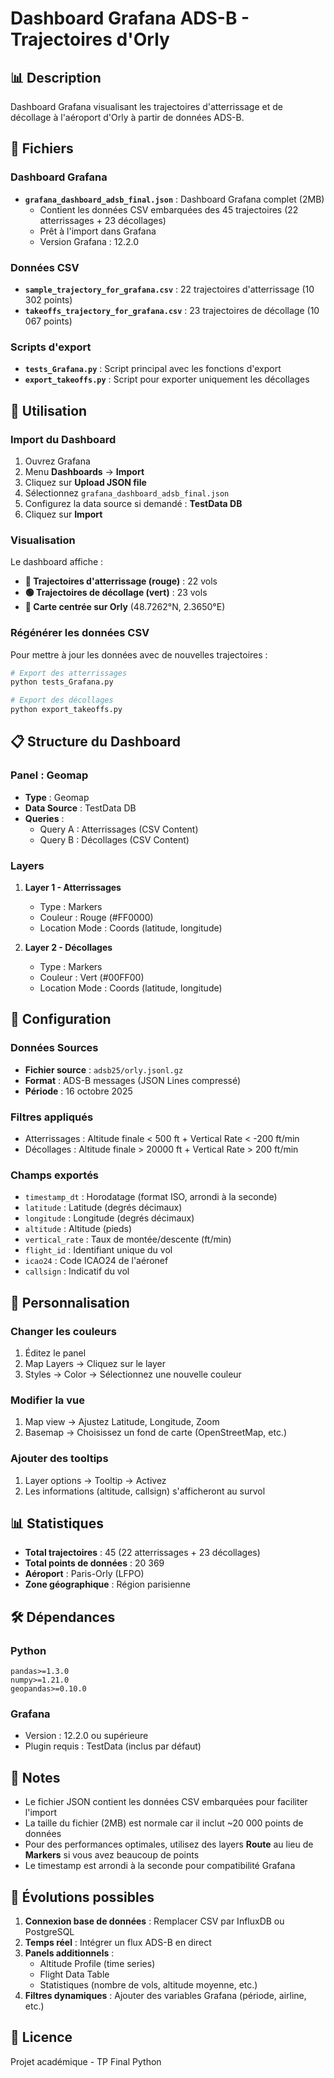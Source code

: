# Dashboard Grafana ADS-B - Trajectoires d'Orly

## 📊 Description

Dashboard Grafana visualisant les trajectoires d'atterrissage et de décollage à l'aéroport d'Orly à partir de données ADS-B.

## 📁 Fichiers

### Dashboard Grafana
- **`grafana_dashboard_adsb_final.json`** : Dashboard Grafana complet (2MB)
  - Contient les données CSV embarquées des 45 trajectoires (22 atterrissages + 23 décollages)
  - Prêt à l'import dans Grafana
  - Version Grafana : 12.2.0

### Données CSV
- **`sample_trajectory_for_grafana.csv`** : 22 trajectoires d'atterrissage (10 302 points)
- **`takeoffs_trajectory_for_grafana.csv`** : 23 trajectoires de décollage (10 067 points)

### Scripts d'export
- **`tests_Grafana.py`** : Script principal avec les fonctions d'export
- **`export_takeoffs.py`** : Script pour exporter uniquement les décollages

## 🚀 Utilisation

### Import du Dashboard

1. Ouvrez Grafana
2. Menu **Dashboards** → **Import**
3. Cliquez sur **Upload JSON file**
4. Sélectionnez `grafana_dashboard_adsb_final.json`
5. Configurez la data source si demandé : **TestData DB**
6. Cliquez sur **Import**

### Visualisation

Le dashboard affiche :
- **🔴 Trajectoires d'atterrissage (rouge)** : 22 vols
- **🟢 Trajectoires de décollage (vert)** : 23 vols
- **📍 Carte centrée sur Orly** (48.7262°N, 2.3650°E)

### Régénérer les données CSV

Pour mettre à jour les données avec de nouvelles trajectoires :

```bash
# Export des atterrissages
python tests_Grafana.py

# Export des décollages
python export_takeoffs.py
```

## 📋 Structure du Dashboard

### Panel : Geomap
- **Type** : Geomap
- **Data Source** : TestData DB
- **Queries** :
  - Query A : Atterrissages (CSV Content)
  - Query B : Décollages (CSV Content)

### Layers
1. **Layer 1 - Atterrissages**
   - Type : Markers
   - Couleur : Rouge (#FF0000)
   - Location Mode : Coords (latitude, longitude)

2. **Layer 2 - Décollages**
   - Type : Markers
   - Couleur : Vert (#00FF00)
   - Location Mode : Coords (latitude, longitude)

## 🔧 Configuration

### Données Sources
- **Fichier source** : `adsb25/orly.jsonl.gz`
- **Format** : ADS-B messages (JSON Lines compressé)
- **Période** : 16 octobre 2025

### Filtres appliqués
- Atterrissages : Altitude finale < 500 ft + Vertical Rate < -200 ft/min
- Décollages : Altitude finale > 20000 ft + Vertical Rate > 200 ft/min

### Champs exportés
- `timestamp_dt` : Horodatage (format ISO, arrondi à la seconde)
- `latitude` : Latitude (degrés décimaux)
- `longitude` : Longitude (degrés décimaux)
- `altitude` : Altitude (pieds)
- `vertical_rate` : Taux de montée/descente (ft/min)
- `flight_id` : Identifiant unique du vol
- `icao24` : Code ICAO24 de l'aéronef
- `callsign` : Indicatif du vol

## 🎨 Personnalisation

### Changer les couleurs
1. Éditez le panel
2. Map Layers → Cliquez sur le layer
3. Styles → Color → Sélectionnez une nouvelle couleur

### Modifier la vue
1. Map view → Ajustez Latitude, Longitude, Zoom
2. Basemap → Choisissez un fond de carte (OpenStreetMap, etc.)

### Ajouter des tooltips
1. Layer options → Tooltip → Activez
2. Les informations (altitude, callsign) s'afficheront au survol

## 📊 Statistiques

- **Total trajectoires** : 45 (22 atterrissages + 23 décollages)
- **Total points de données** : 20 369
- **Aéroport** : Paris-Orly (LFPO)
- **Zone géographique** : Région parisienne

## 🛠️ Dépendances

### Python
```
pandas>=1.3.0
numpy>=1.21.0
geopandas>=0.10.0
```

### Grafana
- Version : 12.2.0 ou supérieure
- Plugin requis : TestData (inclus par défaut)

## 📝 Notes

- Le fichier JSON contient les données CSV embarquées pour faciliter l'import
- La taille du fichier (2MB) est normale car il inclut ~20 000 points de données
- Pour des performances optimales, utilisez des layers **Route** au lieu de **Markers** si vous avez beaucoup de points
- Le timestamp est arrondi à la seconde pour compatibilité Grafana

## 🔗 Évolutions possibles

1. **Connexion base de données** : Remplacer CSV par InfluxDB ou PostgreSQL
2. **Temps réel** : Intégrer un flux ADS-B en direct
3. **Panels additionnels** :
   - Altitude Profile (time series)
   - Flight Data Table
   - Statistiques (nombre de vols, altitude moyenne, etc.)
4. **Filtres dynamiques** : Ajouter des variables Grafana (période, airline, etc.)

## 📄 Licence

Projet académique - TP Final Python
